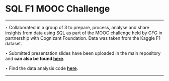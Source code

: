 # SQL F1 MOOC Challenge

--- 


‣ Collaborated in a group of 3 to prepare, process, analyse and share insights from data using SQL as part of the MOOC challenge held by CFG in partnership with Cognizant Foundation. Data was taken from the Kaggle F1 dataset.

‣ Submitted presentation slides have been uploaded in the main repository and **can also be found [here](https://github.com/V-Mayya/SQL-F1-MOOC-Challenge/blob/main/F1%20SQL%20MOOC%20challenge%20presentation%20slides%20-%20Team%20White.pdf)**.

‣ Find the data analysis code **[here](https://github.com/V-Mayya/SQL-F1-MOOC-Challenge/blob/main/data-analysis.sql)**.

--- 
